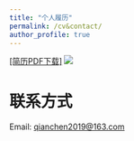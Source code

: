 ```yaml
---
title: "个人履历"
permalink: /cv&contact/
author_profile: true
---
```


[[简历PDF下载]](https://ronalchan.github.io/files/cv/钱晨-弗吉尼亚大学研究生.pdf)
![](https://ronalchan.github.io/files/cv/钱晨-弗吉尼亚大学研究生.png)

# 联系方式
Email: qianchen2019@163.com